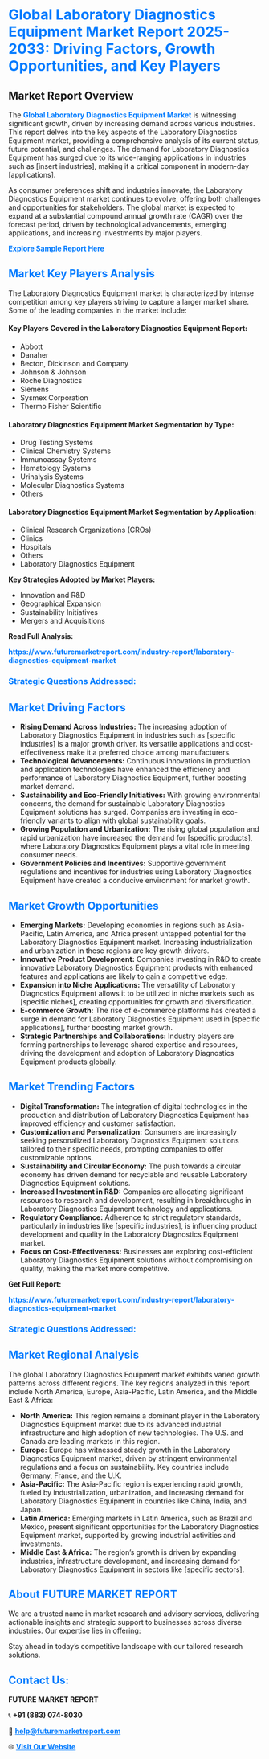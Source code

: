 <h1 style="color: #007BFF;">Global Laboratory Diagnostics Equipment Market Report 2025-2033: Driving Factors, Growth Opportunities, and Key Players</h1>

<section id="overview">
<h2>Market Report Overview</h2>
<p>The <a href="https://www.futuremarketreport.com/industry-report/laboratory-diagnostics-equipment-market" style="color: #007BFF; text-decoration: none;"><strong>Global Laboratory Diagnostics Equipment Market</strong></a> is witnessing significant growth, driven by increasing demand across various industries. This report delves into the key aspects of the Laboratory Diagnostics Equipment market, providing a comprehensive analysis of its current status, future potential, and challenges. The demand for Laboratory Diagnostics Equipment has surged due to its wide-ranging applications in industries such as [insert industries], making it a critical component in modern-day [applications].</p>
<p>As consumer preferences shift and industries innovate, the Laboratory Diagnostics Equipment market continues to evolve, offering both challenges and opportunities for stakeholders. The global market is expected to expand at a substantial compound annual growth rate (CAGR) over the forecast period, driven by technological advancements, emerging applications, and increasing investments by major players.</p>
</section>

<section id="overview">
<p><a href="https://www.futuremarketreport.com/request-sample/reportId=127377" style="color: #007BFF; text-decoration: none;"><strong>Explore Sample Report Here</strong></a></p>
</section>

<section id="key-players">
<h2 style="color: #007BFF;">Market Key Players Analysis</h2>
<p>The Laboratory Diagnostics Equipment market is characterized by intense competition among key players striving to capture a larger market share. Some of the leading companies in the market include:</p>
<h4>Key Players Covered in the Laboratory Diagnostics Equipment Report:</h4>
<ul><li>Abbott</li><li>Danaher</li><li>Becton, Dickinson and Company</li><li>Johnson &amp; Johnson</li><li>Roche Diagnostics</li><li>Siemens</li><li>Sysmex Corporation</li><li>Thermo Fisher Scientific</li></ul>
<h4>Laboratory Diagnostics Equipment Market Segmentation by Type:</h4>
<ul><li>Drug Testing Systems</li><li>Clinical Chemistry Systems</li><li>Immunoassay Systems</li><li>Hematology Systems</li><li>Urinalysis Systems</li><li>Molecular Diagnostics Systems</li><li>Others</li></ul>

<h4>Laboratory Diagnostics Equipment Market Segmentation by Application:</h4>
<ul><li>Clinical Research Organizations (CROs)</li><li>Clinics</li><li>Hospitals</li><li>Others</li><li>Laboratory Diagnostics Equipment</li></ul>
<p><strong>Key Strategies Adopted by Market Players:</strong></p>
<ul>
<li>Innovation and R&D</li>
<li>Geographical Expansion</li>
<li>Sustainability Initiatives</li>
<li>Mergers and Acquisitions</li>
</ul>
</section>

<section>
<p><strong>Read Full Analysis: </strong></p><a href="https://www.futuremarketreport.com/industry-report/laboratory-diagnostics-equipment-market" style="color: #007BFF; text-decoration: none;"><strong>https://www.futuremarketreport.com/industry-report/laboratory-diagnostics-equipment-market</strong></a>
<h3 style="color: #007BFF;">Strategic Questions Addressed:</h3>
</section>

<section id="driving-factors">
<h2 style="color: #007BFF;">Market Driving Factors</h2>
<ul>
<li><strong>Rising Demand Across Industries:</strong> The increasing adoption of Laboratory Diagnostics Equipment in industries such as [specific industries] is a major growth driver. Its versatile applications and cost-effectiveness make it a preferred choice among manufacturers.</li>
<li><strong>Technological Advancements:</strong> Continuous innovations in production and application technologies have enhanced the efficiency and performance of Laboratory Diagnostics Equipment, further boosting market demand.</li>
<li><strong>Sustainability and Eco-Friendly Initiatives:</strong> With growing environmental concerns, the demand for sustainable Laboratory Diagnostics Equipment solutions has surged. Companies are investing in eco-friendly variants to align with global sustainability goals.</li>
<li><strong>Growing Population and Urbanization:</strong> The rising global population and rapid urbanization have increased the demand for [specific products], where Laboratory Diagnostics Equipment plays a vital role in meeting consumer needs.</li>
<li><strong>Government Policies and Incentives:</strong> Supportive government regulations and incentives for industries using Laboratory Diagnostics Equipment have created a conducive environment for market growth.</li>
</ul>
</section>

<section id="growth-opportunities">
<h2 style="color: #007BFF;">Market Growth Opportunities</h2>
<ul>
<li><strong>Emerging Markets:</strong> Developing economies in regions such as Asia-Pacific, Latin America, and Africa present untapped potential for the Laboratory Diagnostics Equipment market. Increasing industrialization and urbanization in these regions are key growth drivers.</li>
<li><strong>Innovative Product Development:</strong> Companies investing in R&D to create innovative Laboratory Diagnostics Equipment products with enhanced features and applications are likely to gain a competitive edge.</li>
<li><strong>Expansion into Niche Applications:</strong> The versatility of Laboratory Diagnostics Equipment allows it to be utilized in niche markets such as [specific niches], creating opportunities for growth and diversification.</li>
<li><strong>E-commerce Growth:</strong> The rise of e-commerce platforms has created a surge in demand for Laboratory Diagnostics Equipment used in [specific applications], further boosting market growth.</li>
<li><strong>Strategic Partnerships and Collaborations:</strong> Industry players are forming partnerships to leverage shared expertise and resources, driving the development and adoption of Laboratory Diagnostics Equipment products globally.</li>
</ul>
</section>

<section id="trending-factors">
<h2 style="color: #007BFF;">Market Trending Factors</h2>
<ul>
<li><strong>Digital Transformation:</strong> The integration of digital technologies in the production and distribution of Laboratory Diagnostics Equipment has improved efficiency and customer satisfaction.</li>
<li><strong>Customization and Personalization:</strong> Consumers are increasingly seeking personalized Laboratory Diagnostics Equipment solutions tailored to their specific needs, prompting companies to offer customizable options.</li>
<li><strong>Sustainability and Circular Economy:</strong> The push towards a circular economy has driven demand for recyclable and reusable Laboratory Diagnostics Equipment solutions.</li>
<li><strong>Increased Investment in R&D:</strong> Companies are allocating significant resources to research and development, resulting in breakthroughs in Laboratory Diagnostics Equipment technology and applications.</li>
<li><strong>Regulatory Compliance:</strong> Adherence to strict regulatory standards, particularly in industries like [specific industries], is influencing product development and quality in the Laboratory Diagnostics Equipment market.</li>
<li><strong>Focus on Cost-Effectiveness:</strong> Businesses are exploring cost-efficient Laboratory Diagnostics Equipment solutions without compromising on quality, making the market more competitive.</li>
</ul>
</section>

<section>
<p><strong>Get Full Report: </strong></p><a href="https://www.futuremarketreport.com/industry-report/laboratory-diagnostics-equipment-market" style="color: #007BFF; text-decoration: none;"><strong>https://www.futuremarketreport.com/industry-report/laboratory-diagnostics-equipment-market</strong></a>
<h3 style="color: #007BFF;">Strategic Questions Addressed:</h3>
</section>


<section id="regional-analysis">
<h2 style="color: #007BFF;">Market Regional Analysis</h2>
<p>The global Laboratory Diagnostics Equipment market exhibits varied growth patterns across different regions. The key regions analyzed in this report include North America, Europe, Asia-Pacific, Latin America, and the Middle East & Africa:</p>
<ul>
<li><strong>North America:</strong> This region remains a dominant player in the Laboratory Diagnostics Equipment market due to its advanced industrial infrastructure and high adoption of new technologies. The U.S. and Canada are leading markets in this region.</li>
<li><strong>Europe:</strong> Europe has witnessed steady growth in the Laboratory Diagnostics Equipment market, driven by stringent environmental regulations and a focus on sustainability. Key countries include Germany, France, and the U.K.</li>
<li><strong>Asia-Pacific:</strong> The Asia-Pacific region is experiencing rapid growth, fueled by industrialization, urbanization, and increasing demand for Laboratory Diagnostics Equipment in countries like China, India, and Japan.</li>
<li><strong>Latin America:</strong> Emerging markets in Latin America, such as Brazil and Mexico, present significant opportunities for the Laboratory Diagnostics Equipment market, supported by growing industrial activities and investments.</li>
<li><strong>Middle East & Africa:</strong> The region’s growth is driven by expanding industries, infrastructure development, and increasing demand for Laboratory Diagnostics Equipment in sectors like [specific sectors].</li>
</ul>
</section>

<footer>
<h2 style="color: #007BFF;">About FUTURE MARKET REPORT</h2>
<p>We are a trusted name in market research and advisory services, delivering actionable insights and strategic support to businesses across diverse industries. Our expertise lies in offering:</p>

<p>Stay ahead in today’s competitive landscape with our tailored research solutions.</p>

<h2 style="color: #007BFF;">Contact Us:</h2>
<p><strong>FUTURE MARKET REPORT</strong></p>
<p>📞 <strong>+91 (883) 074-8030</strong></p>
<p>📧 <strong><a href="mailto:help@futuremarketreport.com" style="color: #007BFF;">help@futuremarketreport.com</a></strong></p>
<p>🌐 <strong><a href="https://www.futuremarketreport.com/" style="color: #007BFF;">Visit Our Website</a></strong></p>
</footer>